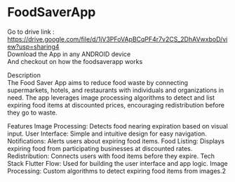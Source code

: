 # FoodSaverApp

Go to drive link : https://drive.google.com/file/d/1jV3PFoVApBCqPF4r7v2CS_2DhAVwxboD/view?usp=sharing4  
Download the App in any ANDROID device  
And checkout on how the foodsaverapp works  
  
Description  
The Food Saver App aims to reduce food waste by connecting supermarkets, hotels, and restaurants with individuals and organizations in need. The app leverages image processing algorithms to detect and list expiring food items at discounted prices, encouraging redistribution before they go to waste.

Features
Image Processing: Detects food nearing expiration based on visual input.
User Interface: Simple and intuitive design for easy navigation.
Notifications: Alerts users about expiring food items.
Food Listing: Displays expiring food from participating businesses at discounted rates.
Redistribution: Connects users with food items before they expire.
Tech Stack
Flutter Flow: Used for building the user interface and app logic.
Image Processing: Custom algorithms to detect expiring food items from images.2

